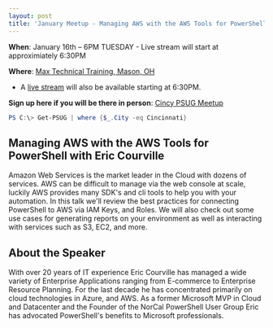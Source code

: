 ```yaml
---
layout: post
title: 'January Meetup - Managing AWS with the AWS Tools for PowerShell'
---
```


**When**: January 16th – 6PM
TUESDAY - Live stream will start at approximiately 6:30PM

**Where**: [Max Technical Training, Mason, OH](https://goo.gl/maps/ijBGbvJQR3B2)

* A [live stream](https://cincypowershell.org/livestream) will also be available starting at 6:30PM.

**Sign up here if you will be there in person**: [Cincy PSUG Meetup](https://www.meetup.com/TechLife-Cincinnati/events/246097421/)

```powershell
PS C:\> Get-PSUG | where {$_.City -eq Cincinnati}
```

## Managing AWS with the AWS Tools for PowerShell with Eric Courville

Amazon Web Services is the market leader in the Cloud with dozens of services.  AWS can be difficult to manage via the web console at scale, luckily AWS provides many SDK's and cli tools to help you with your automation.  In this talk we'll review the best practices for connecting PowerShell to AWS via IAM Keys, and Roles.  We will also check out some use cases for generating reports on your environment as well as interacting with services such as S3, EC2, and more.

## About the Speaker

With over 20 years of IT experience Eric Courville has managed a wide variety of Enterprise Applications ranging from E-commerce to Enterprise Resource Planning.  For the last decade he has concentrated primarily on cloud technologies in Azure, and AWS.  As a former Microsoft MVP in Cloud and Datacenter and the Founder of the NorCal PowerShell User Group Eric has advocated PowerShell's benefits to Microsoft professionals.

